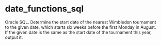 # date_functions_sql
Oracle SQL. Determine the start date of the nearest Wimbledon tournament to the given date, which starts six weeks before the first Monday in August. If the given date is the same as the start date of the tournament this year, output it.
